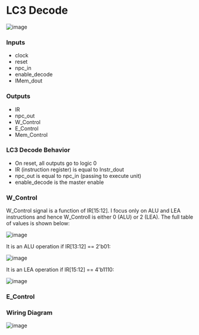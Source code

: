# LC3 Decode
![image](https://github.com/coolnikitav/coding-lessons/assets/30304422/f87f99cf-a0c2-413b-a424-e54bce9fdd04)

### Inputs
- clock
- reset
- npc_in
- enable_decode
- IMem_dout

### Outputs
- IR
- npc_out
- W_Control
- E_Control
- Mem_Control

### LC3 Decode Behavior
- On reset, all outputs go to logic 0
- IR (instruction register) is equal to Instr_dout
- npc_out is equal to npc_in (passing to execute unit)
- enable_decode is the master enable

### W_Control
W_Control signal is a function of IR[15:12]. I focus only on ALU and LEA instructions and hence W_Controll is either 0 (ALU) or 2 (LEA). The full table of values is shown below:

![image](https://github.com/coolnikitav/coding-lessons/assets/30304422/40a2bb9c-5580-4b2b-824f-1b5f7e2f35ba)

It is an ALU operation if IR[13:12] == 2'b01:

![image](https://github.com/coolnikitav/coding-lessons/assets/30304422/b4081918-52b9-41ce-955e-671ac5e9fa21)

It is an LEA operation if IR[15:12] == 4'b1110:

![image](https://github.com/coolnikitav/coding-lessons/assets/30304422/3b2d3afa-338d-47b2-81aa-7d3dff2c3a37)

### E_Control

### Wiring Diagram
![image](https://github.com/coolnikitav/coding-lessons/assets/30304422/3fb97ea6-a669-485c-819b-0f3335a9b292)
